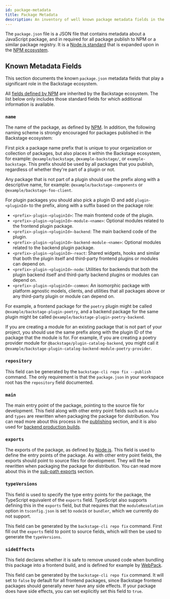 ```yaml
---
id: package-metadata
title: Package Metadata
description: An inventory of well known package metadata fields in the Backstage ecosystem.
---
```


The `package.json` file is a JSON file that contains metadata about a JavaScript package, and in required for all package publish to NPM or a similar package registry. It is a [Node.js standard](https://nodejs.org/api/packages.html) that is expanded upon in the [NPM ecosystem](https://docs.npmjs.com/cli/v10/configuring-npm/package-json).

## Known Metadata Fields

This section documents the known `package.json` metadata fields that play a significant role in the Backstage ecosystem.

All [fields defined by NPM](https://docs.npmjs.com/cli/v10/configuring-npm/package-json) are inherited by the Backstage ecosystem. The list below only includes those standard fields for which additional information is available.

### `name`

The name of the package, as defined by [NPM](https://docs.npmjs.com/cli/v10/configuring-npm/package-json#name). In addition, the following naming scheme is strongly encouraged for packages published in the Backstage ecosystem:

First pick a package name prefix that is unique to your organization or collection of packages, but also places it within the Backstage ecosystem, for example: `@example/backstage`, `@example-backstage/`, or `example-backstage`. This prefix should be used by all packages that you publish, regardless of whether they're part of a plugin or not.

Any package that is not part of a plugin should use the prefix along with a descriptive name, for example: `@example/backstage-components` or `@example/backstage-foo-client`.

For plugin packages you should also pick a plugin ID and add `plugin-<pluginId>` to the prefix, along with a suffix based on the package role:

- `<prefix>-plugin-<pluginId>`: The main frontend code of the plugin.
- `<prefix>-plugin-<pluginId>-module-<name>`: Optional modules related to the frontend plugin package.
- `<prefix>-plugin-<pluginId>-backend`: The main backend code of the plugin.
- `<prefix>-plugin-<pluginId>-backend-module-<name>`: Optional modules related to the backend plugin package.
- `<prefix>-plugin-<pluginId>-react`: Shared widgets, hooks and similar that both the plugin itself and third-party frontend plugins or modules can depend on.
- `<prefix>-plugin-<pluginId>-node`: Utilities for backends that both the plugin backend itself and third-party backend plugins or modules can depend on.
- `<prefix>-plugin-<pluginId>-common`: An isomorphic package with platform agnostic models, clients, and utilities that all packages above or any third-party plugin or module can depend on.

For example, a frontend package for the `poetry` plugin might be called `@example/backstage-plugin-poetry`, and a backend package for the same plugin might be called `@example/backstage-plugin-poetry-backend`.

If you are creating a module for an existing package that is not part of your project, you should use the same prefix along with the plugin ID of the package that the module is for. For example, if you are creating a poetry provider module for `@backstage/plugin-catalog-backend`, you might call it `@example/backstage-plugin-catalog-backend-module-poetry-provider`.

### `repository`

This field can be generated by the `backstage-cli repo fix --publish` command. The only requirement is that the `package.json` in your workspace root has the `repository` field documented.

### `main`

The main entry point of the package, pointing to the source file for development. This field along with other entry point fields such as `module` and `types` are rewritten when packaging the package for distribution. You can read more about this process in the [publishing](./cli/02-build-system.md#publishing) section, and it is also used for [backend production builds](./cli/02-build-system.md#backend-production).

### `exports`

The exports of the package, as defined by [Node.js](https://nodejs.org/api/packages.html#exports). This field is used to define the entry points of the package. As with other entry point fields, the exports should point to source files for development. They will the be rewritten when packaging the package for distribution. You can read more about this in the [sub-path exports](./cli/02-build-system.md#subpath-exports) section.

### `typeVersions`

This field is used to specify the type entry points for the package, the TypeScript equivalent of the `exports` field. TypeScript also supports defining this in the `exports` field, but that requires that the `moduleResolution` option in `tsconfig.json` is set to `node16` or `bundler`, which we currently do not support.

This field can be generated by the `backstage-cli repo fix` command. First fill out the `exports` field to point to source fields, which will then be used to generate the `typeVersions`.

### `sideEffects`

This field declares whether it is safe to remove unused code when bundling this package into a frontend build, and is defined for example by [WebPack](https://github.com/backstage/backstage/blob/8d5cdb5d536cc8eb444da4b57dca4e36716f4535/plugins/auth-backend-module-google-provider/config.d.ts#L22).

This field can be generated by the `backstage-cli repo fix` command. It will set to `false` by default for all frontend packages, since Backstage frontend packages should generally never have any side effects. If your package does have side effects, you can set explicitly set this field to `true`.
